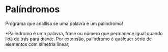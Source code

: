 # Palíndromos
Programa que anallisa se uma palavra é um palíndromo!

*Palíndromo é uma palavra, frase ou número que permanece igual quando lida de trás para diante. Por extensão, palíndromo é qualquer série de elementos com simetria linear,
